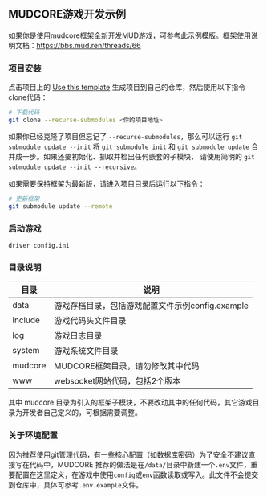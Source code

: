 <!--
 * @Author: 雪风@mud.ren
 * @Date: 2022-03-25 13:28:42
 * @LastEditTime: 2022-03-25 13:40:35
 * @LastEditors: 雪风
 * @Description: mudcore框架template
 *  https://bbs.mud.ren
-->
## MUDCORE游戏开发示例

如果你是使用mudcore框架全新开发MUD游戏，可参考此示例模版。框架使用说明文档：https://bbs.mud.ren/threads/66

### 项目安装

点击项目上的 [Use this template](https://github.com/mudcore/demo/generate) 生成项目到自己的仓库，然后使用以下指令clone代码：

```bash
# 下载代码
git clone --recurse-submodules <你的项目地址>
```

如果你已经克隆了项目但忘记了 `--recurse-submodules`，那么可以运行 `git submodule update --init` 将 `git submodule init` 和 `git submodule update` 合并成一步。如果还要初始化、抓取并检出任何嵌套的子模块， 请使用简明的 `git submodule update --init --recursive`。

如果需要保持框架为最新版，请进入项目目录后运行以下指令：

```bash
# 更新框架
git submodule update --remote
```

### 启动游戏

    driver config.ini

### 目录说明

目录|说明
-|-
data|游戏存档目录，包括游戏配置文件示例config.example
include|游戏代码头文件目录
log|游戏日志目录
system|游戏系统文件目录
mudcore|MUDCORE框架目录，请勿修改其中代码
www|websocket网站代码，包括2个版本

其中 mudcore 目录为引入的框架子模块，不要改动其中的任何代码，其它游戏目录为开发者自己定义的，可根据需要调整。

### 关于环境配置

因为推荐使用git管理代码，有一些核心配置（如数据库密码）为了安全不建议直接写在代码中，MUDCORE 推荐的做法是在`/data/`目录中新建一个`.env`文件，重要配置在这里定义，在游戏中使用`config`或`env`函数读取或写入。此文件不会提交到仓库中，具体可参考`.env.example`文件。
